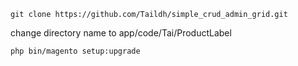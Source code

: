 
```
git clone https://github.com/Taildh/simple_crud_admin_grid.git
```

change directory name to app/code/Tai/ProductLabel
```
php bin/magento setup:upgrade
```
